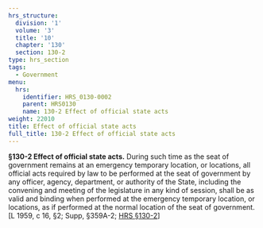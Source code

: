 ```yaml
---
hrs_structure:
  division: '1'
  volume: '3'
  title: '10'
  chapter: '130'
  section: 130-2
type: hrs_section
tags:
  - Government
menu:
  hrs:
    identifier: HRS_0130-0002
    parent: HRS0130
    name: 130-2 Effect of official state acts
weight: 22010
title: Effect of official state acts
full_title: 130-2 Effect of official state acts
---
```

**§130-2 Effect of official state acts.** During such time as the seat of government remains at an emergency temporary location, or locations, all official acts required by law to be performed at the seat of government by any officer, agency, department, or authority of the State, including the convening and meeting of the legislature in any kind of session, shall be as valid and binding when performed at the emergency temporary location, or locations, as if performed at the normal location of the seat of government. [L 1959, c 16, §2; Supp, §359A-2; [HRS §130-2](/title-10/chapter-130/section-130-2/)]